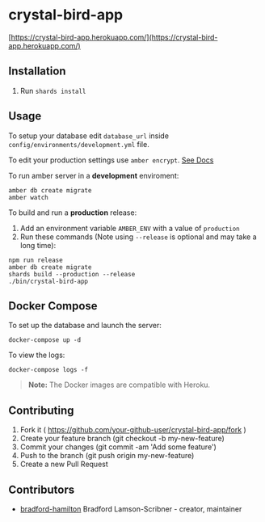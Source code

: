 # crystal-bird-app

[https://crystal-bird-app.herokuapp.com/](https://crystal-bird-app.herokuapp.com/)

## Installation

1. Run `shards install`

## Usage

To setup your database edit `database_url` inside `config/environments/development.yml` file.

To edit your production settings use `amber encrypt`. [See Docs](https://amberframework.gitbook.io/amber/cli/encrypt)

To run amber server in a **development** enviroment:

```
amber db create migrate
amber watch
```

To build and run a **production** release:

1. Add an environment variable `AMBER_ENV` with a value of `production`
2. Run these commands (Note using `--release` is optional and may take a long time):

```
npm run release
amber db create migrate
shards build --production --release
./bin/crystal-bird-app
```

## Docker Compose

To set up the database and launch the server:

```
docker-compose up -d
```

To view the logs:

```
docker-compose logs -f
```

> **Note:** The Docker images are compatible with Heroku.

## Contributing

1. Fork it ( https://github.com/your-github-user/crystal-bird-app/fork )
2. Create your feature branch (git checkout -b my-new-feature)
3. Commit your changes (git commit -am 'Add some feature')
4. Push to the branch (git push origin my-new-feature)
5. Create a new Pull Request

## Contributors

- [bradford-hamilton](https://github.com/bradford-hamilton) Bradford Lamson-Scribner - creator, maintainer
